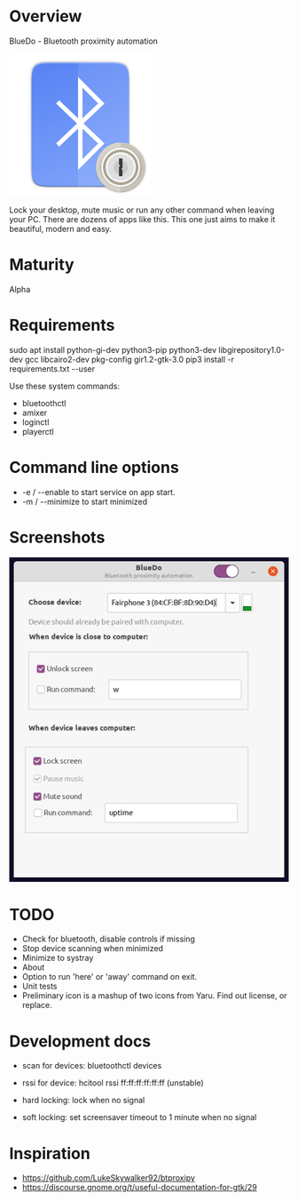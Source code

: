 # Overview

BlueDo - Bluetooth proximity automation

![Logo](https://github.com/ways/BlueDo/blob/master/images/bluelock.png)

Lock your desktop, mute music or run any other command when leaving your PC. There are dozens of apps like this. This one just aims to make it beautiful, modern and easy.

# Maturity

Alpha

# Requirements

sudo apt install python-gi-dev python3-pip python3-dev libgirepository1.0-dev gcc libcairo2-dev pkg-config gir1.2-gtk-3.0
pip3 install -r requirements.txt --user

Use these system commands:
* bluetoothctl
* amixer
* loginctl
* playerctl

# Command line options

* -e / --enable to start service on app start.
* -m / --minimize to start minimized

# Screenshots

![v3](https://github.com/ways/BlueDo/blob/master/images/v3.png)

# TODO

* Check for bluetooth, disable controls if missing
* Stop device scanning when minimized
* Minimize to systray
* About
* Option to run 'here' or 'away' command on exit.
* Unit tests
* Preliminary icon is a mashup of two icons from Yaru. Find out license, or replace.

# Development docs

* scan for devices: bluetoothctl devices
* rssi for device: hcitool rssi ff:ff:ff:ff:ff:ff (unstable)

* hard locking: lock when no signal
* soft locking: set screensaver timeout to 1 minute when no signal

# Inspiration

* https://github.com/LukeSkywalker92/btproxipy
* https://discourse.gnome.org/t/useful-documentation-for-gtk/29
